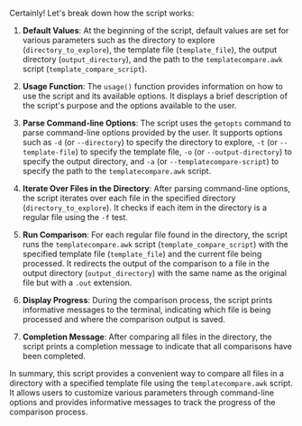 Certainly! Let's break down how the script works:

1. **Default Values**: At the beginning of the script, default values are set for various parameters such as the directory to explore (`directory_to_explore`), the template file (`template_file`), the output directory (`output_directory`), and the path to the `templatecompare.awk` script (`template_compare_script`).

2. **Usage Function**: The `usage()` function provides information on how to use the script and its available options. It displays a brief description of the script's purpose and the options available to the user.

3. **Parse Command-line Options**: The script uses the `getopts` command to parse command-line options provided by the user. It supports options such as `-d` (or `--directory`) to specify the directory to explore, `-t` (or `--template-file`) to specify the template file, `-o` (or `--output-directory`) to specify the output directory, and `-a` (or `--templatecompare-script`) to specify the path to the `templatecompare.awk` script.

4. **Iterate Over Files in the Directory**: After parsing command-line options, the script iterates over each file in the specified directory (`directory_to_explore`). It checks if each item in the directory is a regular file using the `-f` test.

5. **Run Comparison**: For each regular file found in the directory, the script runs the `templatecompare.awk` script (`template_compare_script`) with the specified template file (`template_file`) and the current file being processed. It redirects the output of the comparison to a file in the output directory (`output_directory`) with the same name as the original file but with a `.out` extension.

6. **Display Progress**: During the comparison process, the script prints informative messages to the terminal, indicating which file is being processed and where the comparison output is saved.

7. **Completion Message**: After comparing all files in the directory, the script prints a completion message to indicate that all comparisons have been completed.

In summary, this script provides a convenient way to compare all files in a directory with a specified template file using the `templatecompare.awk` script. It allows users to customize various parameters through command-line options and provides informative messages to track the progress of the comparison process.